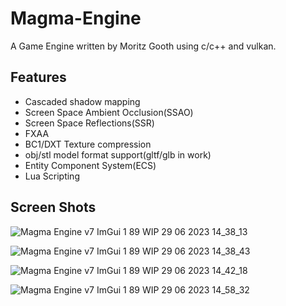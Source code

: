 # Magma-Engine
A Game Engine written by Moritz Gooth using c/c++ and vulkan.

## Features
- Cascaded shadow mapping
- Screen Space Ambient Occlusion(SSAO)
- Screen Space Reflections(SSR)
- FXAA
- BC1/DXT Texture compression
- obj/stl model format support(gltf/glb in work)
- Entity Component System(ECS)
- Lua Scripting

## Screen Shots
![Magma Engine v7 ImGui 1 89 WIP 29 06 2023 14_38_13](https://github.com/Mori-TM/Magma-Engine/assets/55063400/8632024a-b322-4f0d-8285-11127a842f83)

![Magma Engine v7 ImGui 1 89 WIP 29 06 2023 14_38_43](https://github.com/Mori-TM/Magma-Engine/assets/55063400/4c2b3b6e-3f21-42d3-9b6d-f16fc9e56743)

![Magma Engine v7 ImGui 1 89 WIP 29 06 2023 14_42_18](https://github.com/Mori-TM/Magma-Engine/assets/55063400/ebcf98bd-a4c8-460a-9a1d-1889203b3458)

![Magma Engine v7 ImGui 1 89 WIP 29 06 2023 14_58_32](https://github.com/Mori-TM/Magma-Engine/assets/55063400/af0f33fa-bd78-41cf-8dca-2c0c25d308ee)
